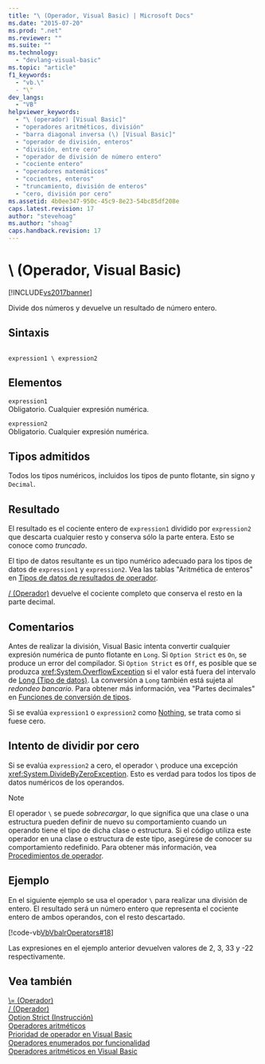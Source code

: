```yaml
---
title: "\ (Operador, Visual Basic) | Microsoft Docs"
ms.date: "2015-07-20"
ms.prod: ".net"
ms.reviewer: ""
ms.suite: ""
ms.technology: 
  - "devlang-visual-basic"
ms.topic: "article"
f1_keywords: 
  - "vb.\"
  - "\"
dev_langs: 
  - "VB"
helpviewer_keywords: 
  - "\ (operador) [Visual Basic]"
  - "operadores aritméticos, división"
  - "barra diagonal inversa (\) [Visual Basic]"
  - "operador de división, enteros"
  - "división, entre cero"
  - "operador de división de número entero"
  - "cociente entero"
  - "operadores matemáticos"
  - "cocientes, enteros"
  - "truncamiento, división de enteros"
  - "cero, división por cero"
ms.assetid: 4b0ee347-950c-45c9-8e23-54bc85df208e
caps.latest.revision: 17
author: "stevehoag"
ms.author: "shoag"
caps.handback.revision: 17
---
```

# \ (Operador, Visual Basic)
[!INCLUDE[vs2017banner](../../../visual-basic/developing-apps/includes/vs2017banner.md)]

Divide dos números y devuelve un resultado de número entero.  
  
## Sintaxis  
  
```  
  
expression1 \ expression2  
```  
  
## Elementos  
 `expression1`  
 Obligatorio.  Cualquier expresión numérica.  
  
 `expression2`  
 Obligatorio.  Cualquier expresión numérica.  
  
## Tipos admitidos  
 Todos los tipos numéricos, incluidos los tipos de punto flotante, sin signo y `Decimal`.  
  
## Resultado  
 El resultado es el cociente entero de `expression1` dividido por `expression2` que descarta cualquier resto y conserva sólo la parte entera.  Esto se conoce como *truncado*.  
  
 El tipo de datos resultante es un tipo numérico adecuado para los tipos de datos de `expression1` y `expression2`.  Vea las tablas "Aritmética de enteros" en [Tipos de datos de resultados de operador](../../../visual-basic/language-reference/operators/data-types-of-operator-results.md).  
  
 [\/ \(Operador\)](../../../visual-basic/language-reference/operators/floating-point-division-operator.md) devuelve el cociente completo que conserva el resto en la parte decimal.  
  
## Comentarios  
 Antes de realizar la división, Visual Basic intenta convertir cualquier expresión numérica de punto flotante en `Long`.  Si `Option Strict` es `On`, se produce un error del compilador.  Si `Option Strict` es `Off`, es posible que se produzca <xref:System.OverflowException> si el valor está fuera del intervalo de [Long \(Tipo de datos\)](../../../visual-basic/language-reference/data-types/long-data-type.md).  La conversión a `Long` también está sujeta al *redondeo bancario*.  Para obtener más información, vea "Partes decimales" en [Funciones de conversión de tipos](../../../visual-basic/language-reference/functions/type-conversion-functions.md).  
  
 Si se evalúa `expression1` o `expression2` como [Nothing](../../../visual-basic/language-reference/nothing.md), se trata como si fuese cero.  
  
## Intento de dividir por cero  
 Si se evalúa `expression2` a cero, el operador `\` produce una excepción <xref:System.DivideByZeroException>.  Esto es verdad para todos los tipos de datos numéricos de los operandos.  
  
> [!NOTE]
>  El operador `\` se puede *sobrecargar*, lo que significa que una clase o una estructura pueden definir de nuevo su comportamiento cuando un operando tiene el tipo de dicha clase o estructura.  Si el código utiliza este operador en una clase o estructura de este tipo, asegúrese de conocer su comportamiento redefinido.  Para obtener más información, vea [Procedimientos de operador](../../../visual-basic/programming-guide/language-features/procedures/operator-procedures.md).  
  
## Ejemplo  
 En el siguiente ejemplo se usa el operador `\` para realizar una división de entero.  El resultado será un número entero que representa el cociente entero de ambos operandos, con el resto descartado.  
  
 [!code-vb[VbVbalrOperators#18](../../../visual-basic/language-reference/operators/codesnippet/visualbasic/integer-division-operator_1.vb)]  
  
 Las expresiones en el ejemplo anterior devuelven valores de 2, 3, 33 y \-22 respectivamente.  
  
## Vea también  
 [\\\= \(Operador\)](../../../visual-basic/language-reference/operators/subtraction-assignment-operator.md)   
 [\/ \(Operador\)](../../../visual-basic/language-reference/operators/floating-point-division-operator.md)   
 [Option Strict \(Instrucción\)](../../../visual-basic/language-reference/statements/option-strict-statement.md)   
 [Operadores aritméticos](../../../visual-basic/language-reference/operators/arithmetic-operators.md)   
 [Prioridad de operador en Visual Basic](../../../visual-basic/language-reference/operators/operator-precedence.md)   
 [Operadores enumerados por funcionalidad](../../../visual-basic/language-reference/operators/operators-listed-by-functionality.md)   
 [Operadores aritméticos en Visual Basic](../../../visual-basic/programming-guide/language-features/operators-and-expressions/arithmetic-operators.md)